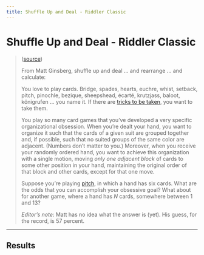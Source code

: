 ```yaml
---
title: Shuffle Up and Deal - Riddler Classic
---
```


# Shuffle Up and Deal - Riddler Classic

> ([source](https://fivethirtyeight.com/features/who-will-capture-the-most-james-bonds/))
>
> From Matt Ginsberg, shuffle up and deal … and rearrange … and calculate:
> 
> You love to play cards. Bridge, spades, hearts, euchre, whist, setback, pitch,
> pinochle, bezique, sheepshead, écarté, krutzjass, baloot, königrufen … you name
> it. If there are [tricks to be taken](https://en.wikipedia.org/wiki/Trick-taking_game),
> you want to take them.
> 
> You play so many card games that you’ve developed a very specific organizational
> obsession. When you’re dealt your hand, you want to organize it such that the
> cards of a given suit are grouped together and, if possible, such that no suited
> groups of the same color are adjacent. (Numbers don’t matter to you.) Moreover,
> when you receive your randomly ordered hand, you want to achieve this organization
> with a single motion, moving _only one adjacent block_ of cards to some other
> position in your hand, maintaining the original order of that block and other
> cards, except for that one move.
> 
> Suppose you’re playing [pitch](https://www.pagat.com/allfours/pitch.html),
> in which a hand has six cards. What are the odds that you can accomplish your
> obsessive goal? What about for another game, where a hand has _N_ cards,
> somewhere between 1 and 13?
> 
> _Editor’s note_: Matt has no idea what the answer is (yet). His guess, for the
> record, is 57 percent.

---

## Results

<div id="running-status"></div>
<ul id="odds-results"></ul>

<button id="get-sample" style="display: none">Deal out random hand</button>
<br>
<button id="get-winning" style="display: none">Deal out winning hand</button>
<br><input type="number" id="num" style="display: none" min="2" value="6" />
<div id="sample-hand"></div>
<div id="container" style="width: 75%;">
    <canvas id="canvas"></canvas>
</div>


<script src="https://cdnjs.cloudflare.com/ajax/libs/Chart.js/2.7.3/Chart.bundle.min.js"></script>
<script>
    document.addEventListener('DOMContentLoaded', function() {
        var color = Chart.helpers.color;
        window.chartColors = {
            "red":"rgb(255, 99, 132)",
            "orange":"rgb(255, 159, 64)",
            "yellow":"rgb(255, 205, 86)",
            "green":"rgb(75, 192, 192)",
            "blue":"rgb(54, 162, 235)",
            "purple":"rgb(153, 102, 255)",
            "grey":"rgb(201, 203, 207)"
        };
        var ctx = document.getElementById('canvas').getContext('2d');
        let odds_results_list = document.getElementById('odds-results');
        let running_status = document.getElementById('running-status');

        function appendOddsResult(str) {
            let li = document.createElement('li');
            li.innerHTML = str;
            odds_results_list.appendChild(li);
        }

        var worker = new Worker('{{ "assets/javascript/shuffle-up-and-deal-worker.js" | relative_url }}');

        let hand_sizes = [13, 12, 11, 10, 9, 8, 7, 6, 5, 4, 3, 2, 1];
        let hand_size_labels = hand_sizes.slice(0).map(String);
        hand_size_labels.reverse();

        let current_hand_size = hand_sizes.pop();

        running_status.innerHTML = `Calculating hand size of ${current_hand_size}`;
        worker.postMessage({
            type: 'calculate-odds',
            handSize: current_hand_size,
        });

        // Bar Chart data
        var barChartData = {
            labels: hand_size_labels,
            datasets: [{
                label: 'Results',
                backgroundColor: color(window.chartColors.red).alpha(0.5).rgbString(),
                borderColor: window.chartColors.red,
                borderWidth: 1,
                data: []
            }]
        };
        window.myBar = new Chart(ctx, {
            type: 'bar',
            data: barChartData,
            options: {
                responsive: true,
                // legend: false,
                // title: false
            }
        });


        worker.onmessage = function (event) {
            let data = event.data;
            switch (data && data.type) {
                case 'calculate-odds':
                    let odds_percent = parseFloat((data.odds * 100).toFixed(2));
                    appendOddsResult(`Hand of ${data.handSize} cards - ${odds_percent}% chance your dealt hand is "solvable"`)

                    // Adds result to graph
                    barChartData.datasets[0].data.push(odds_percent);
                    window.myBar.update();
                    break;
            }

            if (hand_sizes.length > 0) {
                current_hand_size = hand_sizes.pop();
                running_status.innerHTML = `Calculating hand size of ${current_hand_size}`;
                worker.postMessage({
                    type: 'calculate-odds',
                    handSize: current_hand_size,
                });
            } else {
                running_status.innerHTML = `Finished all calcuations!`;
            }
        };
    });
    

    /*
        let sample_hand = document.getElementById('sample-hand');
        let winning_hand_button = document.getElementById('get-winning');
        let sample_hand_button = document.getElementById('get-sample');
        let num_input = document.getElementById('num');


        function outputSampleHand(force_winning = false) {
            var log_str;
            var record_log = str => {
                log_str += '<li>' + str + '</li>';
            };
            
            let num = parseInt(num_input.value, 10);
            if (isNaN(num) || num < 1) {
              num = 2;
            }
            do {
                log_str = '';
                var result = dealHandAndSeeIfSolvable(num, record_log);
            } while (!result && force_winning);

            sample_hand.innerHTML = '<ul>' + log_str + '</ul>'
        }

        sample_hand_button.addEventListener('click', function(e) {
            outputSampleHand();
        })
        winning_hand_button.addEventListener('click', function(e) {
            sample_hand.innerHTML = 'Finding winning hand...';
            setTimeout(function() {outputSampleHand(true)}, 200);
        })

        setTimeout(function() {
            const SIMULATIONS = 100000;
            let wins = 0;
            for (let i = 0; i < SIMULATIONS; i++) {
                if (dealHandAndSeeIfSolvable(4)) {
                    wins++;
                }
            }

            let game = document.getElementById('game');

            game.innerHTML = `${wins} / ${SIMULATIONS} ≈ ${Math.round(wins / SIMULATIONS * 100)}% a 6-card hand is "solvable"`;

            outputSampleHand(true);
            
            // Display button
            sample_hand_button.style.display = null;
            winning_hand_button.style.display = null;
            num_input.style.display = null;
            
        }, 200)


    });
    */
</script>
<style>
.red {
    color: red;
}
canvas {
        -moz-user-select: none;
        -webkit-user-select: none;
        -ms-user-select: none;
    }
</style>
